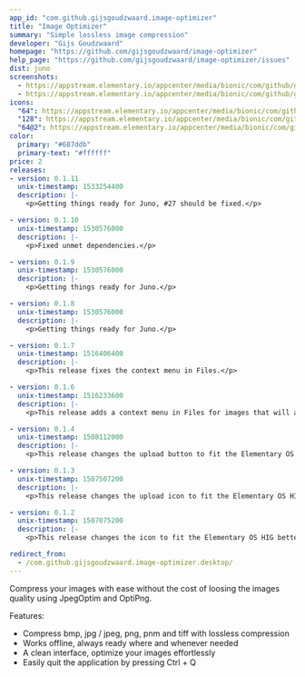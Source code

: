 ```yaml
---
app_id: "com.github.gijsgoudzwaard.image-optimizer"
title: "Image Optimizer"
summary: "Simple lossless image compression"
developer: "Gijs Goudzwaard"
homepage: "https://github.com/gijsgoudzwaard/image-optimizer"
help_page: "https://github.com/gijsgoudzwaard/image-optimizer/issues"
dist: juno
screenshots:
  - https://appstream.elementary.io/appcenter/media/bionic/com/github/gijsgoudzwaard.image-optimizer/072800B955C30DF3B8FE0FDF6241AF42/screenshots/image-1_orig.png
  - https://appstream.elementary.io/appcenter/media/bionic/com/github/gijsgoudzwaard.image-optimizer/072800B955C30DF3B8FE0FDF6241AF42/screenshots/image-2_orig.png
icons:
  "64": https://appstream.elementary.io/appcenter/media/bionic/com/github/gijsgoudzwaard.image-optimizer/072800B955C30DF3B8FE0FDF6241AF42/icons/64x64/com.github.gijsgoudzwaard.image-optimizer_com.github.gijsgoudzwaard.image-optimizer.png
  "128": https://appstream.elementary.io/appcenter/media/bionic/com/github/gijsgoudzwaard.image-optimizer/072800B955C30DF3B8FE0FDF6241AF42/icons/128x128/com.github.gijsgoudzwaard.image-optimizer_com.github.gijsgoudzwaard.image-optimizer.png
  "64@2": https://appstream.elementary.io/appcenter/media/bionic/com/github/gijsgoudzwaard.image-optimizer/072800B955C30DF3B8FE0FDF6241AF42/icons/64x64@2/com.github.gijsgoudzwaard.image-optimizer_com.github.gijsgoudzwaard.image-optimizer.png
color:
  primary: "#687ddb"
  primary-text: "#ffffff"
price: 2
releases:
- version: 0.1.11
  unix-timestamp: 1533254400
  description: |-
    <p>Getting things ready for Juno, #27 should be fixed.</p>

- version: 0.1.10
  unix-timestamp: 1530576000
  description: |-
    <p>Fixed unmet dependencies.</p>

- version: 0.1.9
  unix-timestamp: 1530576000
  description: |-
    <p>Getting things ready for Juno.</p>

- version: 0.1.8
  unix-timestamp: 1530576000
  description: |-
    <p>Getting things ready for Juno.</p>

- version: 0.1.7
  unix-timestamp: 1516406400
  description: |-
    <p>This release fixes the context menu in Files.</p>

- version: 0.1.6
  unix-timestamp: 1516233600
  description: |-
    <p>This release adds a context menu in Files for images that will allow easier image optimizations.</p>

- version: 0.1.4
  unix-timestamp: 1508112000
  description: |-
    <p>This release changes the upload button to fit the Elementary OS HIG better.</p>

- version: 0.1.3
  unix-timestamp: 1507507200
  description: |-
    <p>This release changes the upload icon to fit the Elementary OS HIG better.</p>

- version: 0.1.2
  unix-timestamp: 1507075200
  description: |-
    <p>This release changes the icon to fit the Elementary OS HIG better.</p>

redirect_from:
  - /com.github.gijsgoudzwaard.image-optimizer.desktop/
---
```

<p>Compress your images with ease without the cost of loosing the images quality using JpegOptim and OptiPng.</p>
<p>Features:</p>
<ul>
  <li>Compress bmp, jpg / jpeg, png, pnm and tiff with lossless compression</li>
  <li>Works offline, always ready where and whenever needed</li>
  <li>A clean interface, optimize your images effortlessly</li>
  <li>Easily quit the application by pressing Ctrl + Q</li>
</ul>
